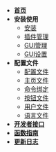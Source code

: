 * [**首页**](./README.md)
* **安装使用**
    * [安装](./Usage/Install.md)
    * [插件管理](./Usage/Plugin_OP.md)
    * [GUI管理](./Usage/GUI_Main.md)
    * [GUI设置](./Usage/GUI_Seting.md)
* **配置文件**
    * [配置文件](./Config/Config.md)
    * [主页文件](./Config/Main.md)
    * [命令绑定](./Config/BindCmd.md)
    * [按钮文件](./Config/Button.md)
    * [用户文件](./Config/User.md)
    * [语言文件](./Config/Language.md)
* [**开发者接口**](./Other/Plugin_API.md)
* [**函数指南**](./Other/SecondaryDevelopment.md)
* [**更新日志**](./Other/Update_Logs.md)
